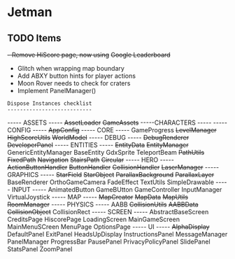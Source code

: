 # Jetman

TODO Items
----------

   ~~- Remove HiScore page, now using~~ ~~Google Leaderboard~~
   - Glitch when wrapping map boundary
   - Add ABXY button hints for player actions
   - Moon Rover needs to check for craters
   - Implement PanelManager()


    Dispose Instances checklist
    ---------------------------

----- ASSETS -----
   ~~AssetLoader~~
   ~~GameAssets~~
-----CHARACTERS -----
-----CONFIG -----
   ~~AppConfig~~
----- CORE -----
   GameProgress
   ~~LevelManager~~
   ~~HighScoreUtils~~
   ~~WorldModel~~
----- DEBUG -----
   ~~DebugRenderer~~
   ~~DeveloperPanel~~
----- ENTITIES -----
   ~~EntityData~~
   ~~EntityManager~~
   GenericEntityManager
   BaseEntity
   GdxSprite
   TeleportBeam
   ~~PathUtils~~
   ~~FixedPath~~
   ~~Navigation~~
   ~~StairsPath~~
   ~~Circular~~
----- HERO -----
   ~~ActionButtonHandler~~
   ~~ButtonHandler~~
   ~~CollisionHandler~~
   ~~LaserManager~~
----- GRAPHICS -----
   ~~StarField~~
   ~~StarObject~~
   ~~ParallaxBackground~~
   ~~ParallaxLayer~~
   BaseRenderer
   OrthoGameCamera
   FadeEffect
   TextUtils
   SimpleDrawable
----- INPUT -----
   AnimatedButton
   GameBUtton
   GameController
   InputManager
   VirtualJoystick
----- MAP -----
   ~~MapCreator~~
   ~~MapData~~
   ~~MapUtils~~
   ~~RoomManager~~
----- PHYSICS -----
   AABB
   ~~CollisionUtils~~
   ~~AABBData~~
   ~~CollisionObject~~
   CollisionRect
----- SCREEN -----
   AbstractBaseScreen
   CreditsPage
   HiscorePage
   LoadingScreen
   MainGameScreen
   MainMenuSCreen
   MenuPage
   OptionsPage
----- UI -----
   ~~AlphaDisplay~~
   DefaultPanel
   ExitPanel
   HeadsUpDisplay
   InstructionsPanel
   MessageManager
   PanelManager
   ProgressBar
   PausePanel
   PrivacyPolicyPanel
   SlidePanel
   StatsPanel
   ZoomPanel





    
